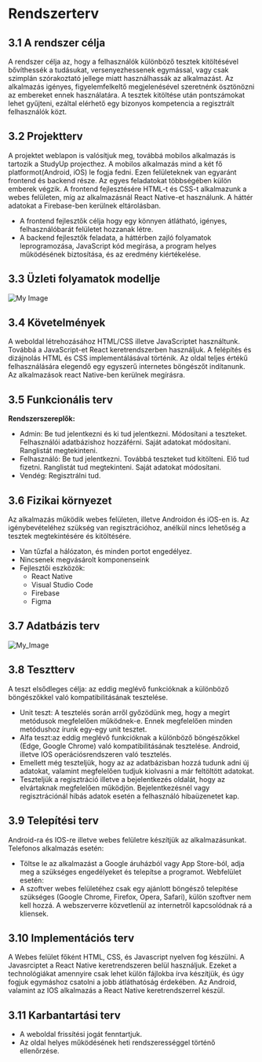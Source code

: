 # Rendszerterv

## 3.1 A rendszer célja

A rendszer célja az, hogy a felhasználók különböző tesztek kitöltésével bővíthessék a tudásukat, versenyezhessenek egymással, vagy csak szimplán szórakoztató jellege miatt használhassák az alkalmazást. Az alkalmazás igényes, figyelemfelkeltő megjelenésével szeretnénk ösztönözni az embereket ennek használatára. A tesztek kitöltése után pontszámokat lehet gyűjteni, ezáltal elérhető egy bizonyos kompetencia a regisztrált felhasználók közt.

## 3.2 Projektterv

A projektet weblapon is valósítjuk meg, továbbá mobilos alkalmazás is tartozik a StudyUp projecthez. A mobilos alkalmazás mind a két fő platformot(Android, iOS) le fogja fedni. Ezen felületeknek van egyaránt frontend és backend része. Az egyes feladatokat többségében külön emberek végzik. A frontend fejlesztésére HTML-t és CSS-t alkalmazunk a webes felületen, míg az alkalmazásnál React Native-et használunk. A háttér adatokat a Firebase-ben kerülnek eltárolásban.

  - A frontend fejlesztők célja hogy egy könnyen átlátható, igényes, felhasználóbarát felületet hozzanak létre.
  - A backend fejlesztők feladata, a háttérben zajló folyamatok leprogramozása, JavaScript kód megírása, a program helyes működésének biztosítása, és az eredmény     kiértékelése.

## 3.3 Üzleti folyamatok modellje

![My Image](Képek/uzleti_modell.jpg)

## 3.4 Követelmények

A weboldal létrehozásához HTML/CSS illetve JavaScriptet használtunk. Továbbá a JavaScript-et React keretrendszerben használjuk. A felépítés és dizájnolás HTML és CSS implementálásával történik. Az oldal teljes értékű felhasználására elegendő egy egyszerű internetes böngészőt indítanunk. Az alkalmazások react Native-ben kerülnek megírásra.

## 3.5 Funkcionális terv 

**Rendszerszereplők:**

- Admin: Be tud jelentkezni és ki tud jelentkezni. Módosítani a teszteket. Felhasználói adatbázishoz hozzáférni. Saját adatokat módosítani. Ranglistát megtekinteni.
- Felhasználó: Be tud jelentkezni. Továbbá teszteket tud kitölteni. Elő tud fizetni. Ranglistát tud megtekinteni. Saját adatokat módosítani.
- Vendég: Regisztrálni tud.

## 3.6 Fizikai környezet

Az alkalmazás működik webes felületen, illetve Androidon és iOS-en is. Az igénybevételéhez szükség van regisztrációhoz, anélkül nincs lehetőség a tesztek megtekintésére és kitöltésére.

- Van tűzfal a hálózaton, és minden portot engedélyez.
- Nincsenek megvásárolt komponenseink
- Fejlesztői eszközök:
  - React Native
  - Visual Studio Code
  - Firebase
  - Figma

## 3.7 Adatbázis terv

![My_Image](Képek/adatbazis_terv.png)

## 3.8 Tesztterv
A teszt elsődleges célja: az eddig meglévő funkcióknak a különböző böngészőkkel való kompatibilitásának tesztelése.
 - Unit teszt: A tesztelés során arről győzödünk meg, hogy a megírt metódusok megfelelően működnek-e. Ennek megfelelően minden metódushoz írunk egy-egy unit tesztet.
 - Alfa teszt:az eddig meglévő funkcióknak a különböző böngészőkkel (Edge, Google Chrome) való kompatibilitásának tesztelése. Android, illetve IOS operációsrendszeren    való tesztelés.
 - Emellett még teszteljük, hogy az az adatbázisban hozzá tudunk adni új adatokat, valamint megfelelően tudjuk kiolvasni a már feltöltött adatokat.
 - Teszteljük a regisztráció illetve a bejelentkezés oldalát, hogy az elvártaknak megfelelően működjön. Bejelentkezésnél vagy regisztrációnál hibás adatok esetén a        felhasználó hibaüzenetet kap.
 
## 3.9 Telepítési terv

Android-ra és IOS-re illetve webes felületre készítjük az alkalmazásunkat.
Telefonos alkalmazás esetén:
  - Töltse le az alkalmazást a Google áruházból vagy App Store-ból, adja meg a szükséges engedélyeket és telepítse a programot.
Webfelület esetén:
  - A szoftver webes felületéhez csak egy ajánlott böngésző telepítése szükséges (Google Chrome, Firefox, Opera, Safari), külön szoftver nem kell hozzá. A webszerverre
    közvetlenül az internetről kapcsolódnak rá a kliensek.

## 3.10 Implementációs terv

A Webes felület főként HTML, CSS, és Javascript nyelven fog készülni. A Javasrciptet a React Native keretrendszeren belül használjuk. Ezeket a technológiákat amennyire csak lehet külön fájlokba írva készítjük, és úgy fogjuk egymáshoz csatolni a jobb átláthatóság érdekében. 
Az Android, valamint az IOS alkalmazás a React Native keretrendszerrel készül.

## 3.11 Karbantartási terv

- A weboldal frissítési jogát fenntartjuk.
- Az oldal helyes működésének heti rendszerességgel történő ellenőrzése.
